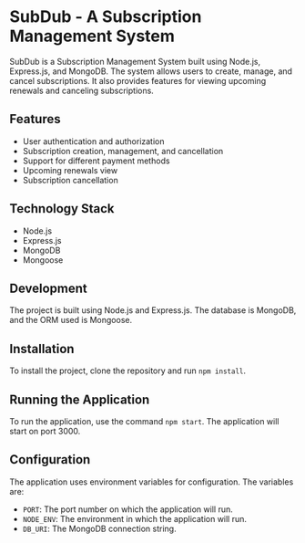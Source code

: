 # SubDub - A Subscription Management System

SubDub is a Subscription Management System built using Node.js, Express.js, and MongoDB. The system allows users to create, manage, and cancel subscriptions. It also provides features for viewing upcoming renewals and canceling subscriptions.

## Features

* User authentication and authorization
* Subscription creation, management, and cancellation
* Support for different payment methods
* Upcoming renewals view
* Subscription cancellation

## Technology Stack

* Node.js
* Express.js
* MongoDB
* Mongoose

## Development

The project is built using Node.js and Express.js. The database is MongoDB, and the ORM used is Mongoose.

## Installation

To install the project, clone the repository and run `npm install`.

## Running the Application

To run the application, use the command `npm start`. The application will start on port 3000.

## Configuration

The application uses environment variables for configuration. The variables are:

* `PORT`: The port number on which the application will run.
* `NODE_ENV`: The environment in which the application will run.
* `DB_URI`: The MongoDB connection string.